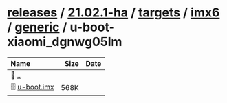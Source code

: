 ---
---

# [releases](/releases/) / [21.02.1-ha](/releases/21.02.1-ha/) / [targets](/releases/21.02.1-ha/targets/) / [imx6](/releases/21.02.1-ha/targets/imx6/) / [generic](/releases/21.02.1-ha/targets/imx6/generic/) / u-boot-xiaomi_dgnwg05lm


| Name | Size | Date |
|:---|---:|---|
| 📁 [..](../) | | |
| 🗄️ [u-boot.imx](./u-boot.imx) | 568K | |

